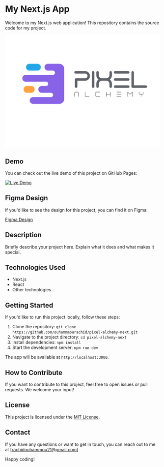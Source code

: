 # My Next.js App

Welcome to my Next.js web application! This repository contains the source code for my project.

![Logo](/public/logo-dark.svg)

## Demo

You can check out the live demo of this project on GitHub Pages:

[![Live Demo](/public/favicon.ico)](https://ouhammmourachid.github.io/pixel-alchemy-next/)

## Figma Design

If you'd like to see the design for this project, you can find it on Figma:

[Figma Design](https://www.figma.com/proto/W8jK8FxYf8J1YeAKDjFmr5/pixel-alchemy?type=design&node-id=3-257&t=on8cpzRL2T59CrqW-0&scaling=min-zoom&page-id=0%3A1)


## Description

Briefly describe your project here. Explain what it does and what makes it special.

## Technologies Used

- Next.js
- React
- Other technologies...

## Getting Started

If you'd like to run this project locally, follow these steps:

1. Clone the repository: `git clone https://github.com/ouhammmourachid/pixel-alchemy-next.git`
2. Navigate to the project directory: `cd pixel-alchemy-next`
3. Install dependencies: `npm install`
4. Start the development server: `npm run dev`

The app will be available at `http://localhost:3000`.

## How to Contribute

If you want to contribute to this project, feel free to open issues or pull requests. We welcome your input!

## License

This project is licensed under the [MIT License](LICENSE).

## Contact

If you have any questions or want to get in touch, you can reach out to me at [rachidouhammou21@gmail.com].

Happy coding!
